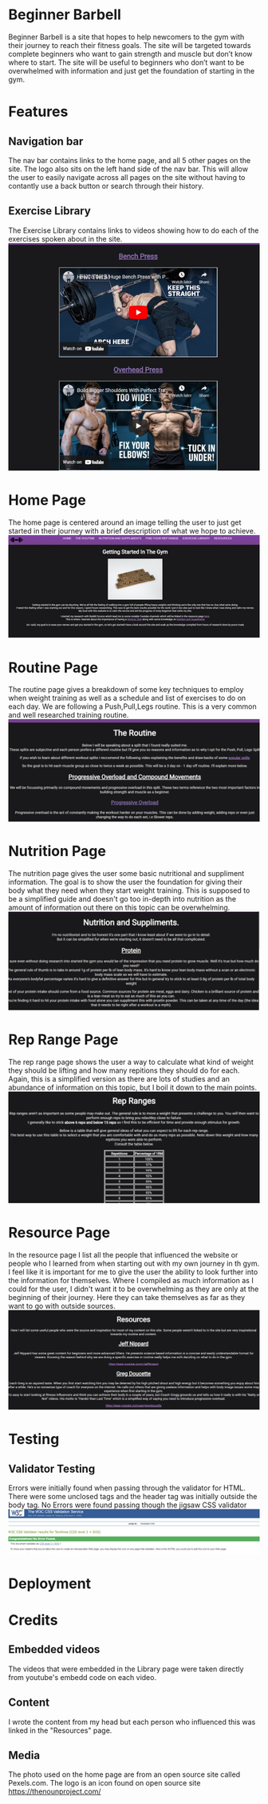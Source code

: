 # Beginner Barbell
Beginner Barbell is a site that hopes to help newcomers to the gym with their journey to reach their fitness goals. The site will be targeted towards complete beginners who want to gain strength and muscle but don’t know where to start. The site will be useful to beginners who don’t want to be overwhelmed with information and just get the foundation of starting in the gym.


# Features 
## Navigation bar
The nav bar contains links to the home page, and all 5 other pages on the site. The logo also sits on the left hand side of the nav bar. This will allow the user to easily navigate across all pages on the site without having to contantly use a back button or search through their history.
## Exercise Library
The Exercise Library contains links to videos showing how to do each of the exercises spoken about in the site.
![Image of the exercise library](assets/librarypic.jpg)

# Home Page
The home page is centered around an image telling the user to just get started in their journey with a brief description of what we hope to achieve.
![Image of the homepage](assets/home.jpg)
# Routine Page
The routine page gives a breakdown of some key techniques to employ when weight training as well as a schedule and list of exercises to do on each day. We are following a Push,Pull,Legs routine.
This is a very common and well researched training routine.
![Image of the routine page](assets/routine.jpg)
# Nutrition Page
The nutrition page gives the user some basic nutritional and suppliment information. The goal is to show the user the foundation for giving their body what they need when they start weight training. This is supposed to be a simplified guide and doesn't go too in-depth into nutrition as the amount of information out there on this topic can be overwhelming.
![Image of the nutrition page](assets/nutrition.jpg)
# Rep Range Page
The rep range page shows the user a way to calculate what kind of weight they should be lifting and how many repitions they should do for each. Again, this is a simplified version as there are lots of studies and an abundance of information on this topic, but I boil it down to the main points.
![Image of the rep range page](assets/reprange.jpg)
# Resource Page
In the resource page I list all the people that influenced the website or people who I learned from when starting out with my own journey in th gym. I feel like it is important for me to give the user the ability to look further into the information for themselves.
Where I compiled as much information as I could for the user, I didn't want it to be overwhelming as they are only at the beginning of their journey. Here they can take themselves as far as they want to go with outside sources.
![Image of the resource page](assets/resources.jpg)
# Testing

## Validator Testing
Errors were initially found when passing through the validator for HTML. There were some unclosed tags and the header tag was initially outside the body tag.
No Errors were found passing though the jigsaw CSS validator
![Image of the homepage](assets/pass.jpg)

# Deployment
# Credits
## Embedded videos
The videos that were embedded in the Library page were taken directly from youtube's embedd code on each video.
## Content
I wrote the content from my head but each person who influenced this was linked in the "Resources" page.
## Media
The photo used on the home page are from an open source site called Pexels.com.
The logo is an icon found on open source site https://thenounproject.com/
